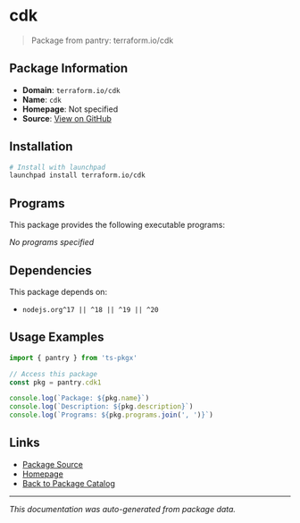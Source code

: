 # cdk

> Package from pantry: terraform.io/cdk

## Package Information

- **Domain**: `terraform.io/cdk`
- **Name**: `cdk`
- **Homepage**: Not specified
- **Source**: [View on GitHub](https://github.com/pkgxdev/pantry/tree/main/projects/terraform.io/cdk/package.yml)

## Installation

```bash
# Install with launchpad
launchpad install terraform.io/cdk
```

## Programs

This package provides the following executable programs:

*No programs specified*

## Dependencies

This package depends on:

- `nodejs.org^17 || ^18 || ^19 || ^20`

## Usage Examples

```typescript
import { pantry } from 'ts-pkgx'

// Access this package
const pkg = pantry.cdk1

console.log(`Package: ${pkg.name}`)
console.log(`Description: ${pkg.description}`)
console.log(`Programs: ${pkg.programs.join(', ')}`)
```

## Links

- [Package Source](https://github.com/pkgxdev/pantry/tree/main/projects/terraform.io/cdk/package.yml)
- [Homepage](#)
- [Back to Package Catalog](../package-catalog.md)

---

*This documentation was auto-generated from package data.*
